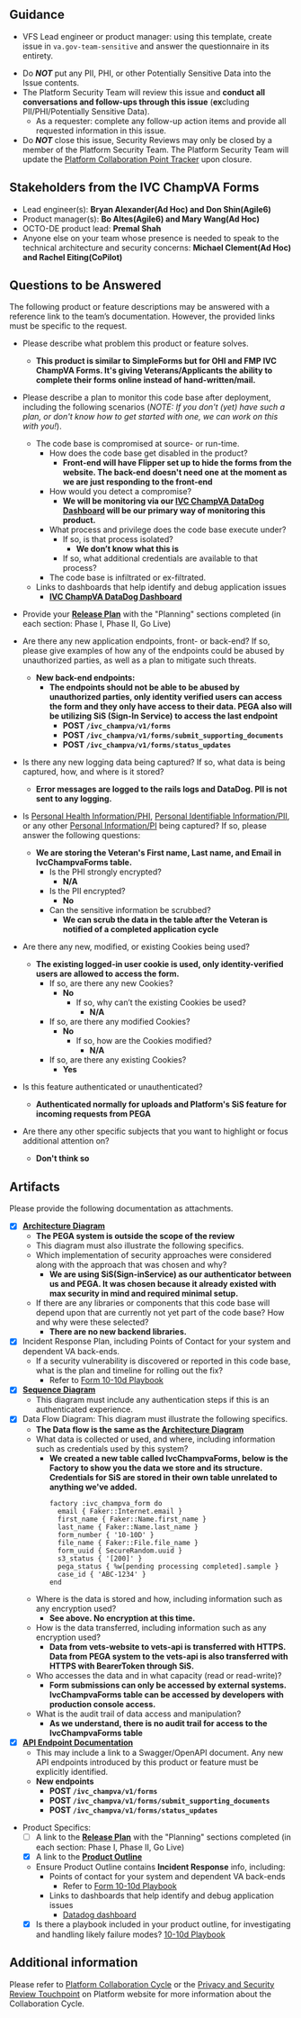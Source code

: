 ## Guidance

- VFS Lead engineer or product manager: using this template, create issue in `va.gov-team-sensitive` and answer the questionnaire in its entirety.
* Do _**NOT**_ put any PII, PHI, or other Potentially Sensitive Data into the Issue contents.
* The Platform Security Team will review this issue and **conduct all conversations and follow-ups through this issue** (**ex**cluding PII/PHI/Potentially Sensitive Data).
    * As a requester: complete any follow-up action items and provide all requested information in this issue.
* Do _**NOT**_ close this issue, Security Reviews may only be closed by a member of the Platform Security Team. The Platform Security Team will update the [Platform Collaboration Point Tracker](https://docs.google.com/spreadsheets/d/1OgPyEvUlNF6EnaYMFAXJkV6FKOvZnlPnbOQ2fAJ7W7A/edit#gid=1116695886) upon closure.

## Stakeholders from the **IVC ChampVA Forms**
- Lead engineer(s): **Bryan Alexander(Ad Hoc) and Don Shin(Agile6)**
- Product manager(s): **Bo Altes(Agile6) and Mary Wang(Ad Hoc)**
- OCTO-DE product lead: **Premal Shah**
- Anyone else on your team whose presence is needed to speak to the technical architecture and security concerns: **Michael Clement(Ad Hoc) and Rachel Eiting(CoPilot)**

## Questions to be Answered

The following product or feature descriptions may be answered with a reference link to the team’s documentation. However, the provided links must be specific to the request.

* Please describe what problem this product or feature solves.
  - **This product is similar to SimpleForms but for OHI and FMP IVC ChampVA Forms. It's giving Veterans/Applicants the ability to complete their forms online instead of hand-written/mail.**
* Please describe a plan to monitor this code base after deployment, including the following scenarios (_NOTE: If you don't (yet) have such a plan, or don't know how to get started with one, we can work on this with you!_).
    * The code base is compromised at source- or run-time.
        * How does the code base get disabled in the product?
          - **Front-end will have Flipper set up to hide the forms from the website. The back-end doesn't need one at the moment as we are just responding to the front-end**
        * How would you detect a compromise?
          - **We will be monitoring via our [IVC ChampVA DataDog Dashboard](https://vagov.ddog-gov.com/dashboard/zsa-453-at7/ivc-champva-forms) will be our primary way of monitoring this product.**
        * What process and privilege does the code base execute under?
            * If so, is that process isolated?
              - **We don’t know what this is**
            * If so, what additional credentials are available to that process?
        * The code base is infiltrated or ex-filtrated.
    * Links to dashboards that help identify and debug application issues
      - **[IVC ChampVA DataDog Dashboard](https://vagov.ddog-gov.com/dashboard/zsa-453-at7/ivc-champva-forms)**
* Provide your [**Release Plan**](https://github.com/department-of-veterans-affairs/va.gov-team/blob/master/products/health-care/champva/1010D/10-10d-release-plan.md)  with the "Planning" sections completed (in each section: Phase I, Phase II, Go Live)
* Are there any new application endpoints, front- or back-end? If so, please give examples of how any of the endpoints could be abused by unauthorized parties, as well as a plan to mitigate such threats.
  - **New back-end endpoints:**
    - **The endpoints should not be able to be abused by unauthorized parties, only identity verified users can access the form and they only have access to their data. PEGA also will be utilizing SiS (Sign-In Service) to access the last endpoint**
      - **POST `/ivc_champva/v1/forms`**
      - **POST `/ivc_champva/v1/forms/submit_supporting_documents`**
      - **POST `/ivc_champva/v1/forms/status_updates`**

* Is there any new logging data being captured?  If so, what data is being captured, how, and where is it stored?
  - **Error messages are logged to the rails logs and DataDog. PII is not sent to any logging.**
* Is [Personal Health Information/PHI](https://www.hhs.gov/hipaa/index.html), [Personal Identifiable Information/PII](https://www.dol.gov/general/ppii), or any other [Personal Information/PI](https://www.oag.ca.gov/privacy/ccpa) being captured? If so, please answer the following questions:
  - **We are storing the Veteran's First name, Last name, and Email in IvcChampvaForms table.**
    * Is the PHI strongly encrypted?
      - **N/A**
    * Is the PII encrypted?
      - **No**
    * Can the sensitive information be scrubbed?
      - **We can scrub the data in the table after the Veteran is notified of a completed application cycle**
* Are there any new, modified, or existing Cookies being used?
  - **The existing logged-in user cookie is used, only identity-verified users are allowed to access the form.**
    * If so, are there any new Cookies?
      - **No**
        * If so, why can’t the existing Cookies be used?
          - **N/A**
    * If so, are there any modified Cookies?
      - **No**
        * If so, how are the Cookies modified?
          - **N/A**
    * If so, are there any existing Cookies?
      - **Yes**
* Is this feature authenticated or unauthenticated?
  - **Authenticated normally for uploads and Platform's SiS feature for incoming requests from PEGA**
* Are there any other specific subjects that you want to highlight or focus additional attention on?
  - **Don't think so**

## Artifacts

Please provide the following documentation as attachments.
* [x] [**Architecture Diagram**](https://github.com/department-of-veterans-affairs/va.gov-team/blob/master/products/health-care/champva/engineering/architecture_diagram.md)
    - **The PEGA system is outside the scope of the review**
    - This diagram must also illustrate the following specifics.
    * Which implementation of security approaches were considered along with the approach that was chosen and why?
      - **We are using SiS(Sign-inService) as our authenticator between us and PEGA. It was chosen because it already existed with max security in mind and required minimal setup.**
    * If there are any libraries or components that this code base will depend upon that are currently not yet part of the code base? How and why were these selected?
      - **There are no new backend libraries.**
* [x] Incident Response Plan, including Points of Contact for your system and dependent VA back-ends.
    * If a security vulnerability is discovered or reported in this code base, what is the plan and timeline for rolling out the fix?
      - Refer to [Form 10-10d Playbook](https://github.com/department-of-veterans-affairs/va.gov-team/blob/master/products/health-care/champva/1010D/10-10d-playbook.md)
* [x] [**Sequence Diagram**](https://github.com/department-of-veterans-affairs/va.gov-team/blob/master/products/health-care/champva/engineering/sequence_diagram.md)
    - This diagram must include any authentication steps if this is an authenticated experience.
* [x] Data Flow Diagram:
    This diagram must illustrate the following specifics.
   - **The Data flow is the same as the [**Architecture Diagram**](https://github.com/department-of-veterans-affairs/va.gov-team/blob/master/products/health-care/champva/engineering/architecture_diagram.md)**
    * What data is collected or used, and where, including information such as credentials used by this system?
      - **We created a new table called IvcChampvaForms, below is the Factory to show you the data we store and its structure. Credentials for SiS are stored in their own table unrelated to anything we've added.**
        ```
        factory :ivc_champva_form do
          email { Faker::Internet.email }
          first_name { Faker::Name.first_name }
          last_name { Faker::Name.last_name }
          form_number { '10-10D' }
          file_name { Faker::File.file_name }
          form_uuid { SecureRandom.uuid }
          s3_status { '[200]' }
          pega_status { %w[pending processing completed].sample }
          case_id { 'ABC-1234' }
        end
    * Where is the data is stored and how, including information such as any encryption used?
      - **See above. No encryption at this time.**
    * How is the data transferred, including information such as any encryption used?
      - **Data from vets-website to vets-api is transferred with HTTPS. Data from PEGA system to the vets-api is also transferred with HTTPS with BearerToken through SiS.**
    * Who accesses the data and in what capacity (read or read-write)?
      - **Form submissions can only be accessed by external systems. IvcChampvaForms table can be accessed by developers with production console access.**
    * What is the audit trail of data access and manipulation?
      - **As we understand, there is no audit trail for access to the IvcChampvaForms table**
* [x] [**API Endpoint Documentation**](https://staging-api.va.gov/v1/apidocs)
    - This may include a link to a Swagger/OpenAPI document. Any new API endpoints introduced by this product or feature must be explicitly identified.
   - **New endpoints**
     - **POST `/ivc_champva/v1/forms`**
      - **POST `/ivc_champva/v1/forms/submit_supporting_documents`**
      - **POST `/ivc_champva/v1/forms/status_updates`**
* Product Specifics:
    * [ ] A link to the [**Release Plan**](https://github.com/department-of-veterans-affairs/va.gov-team/blob/master/products/health-care/champva/1010D/10-10d-release-plan.md) with the "Planning" sections completed (in each section: Phase I, Phase II, Go Live)
    * [x] A link to the [**Product Outline**](https://github.com/department-of-veterans-affairs/va.gov-team/blob/master/products/health-care/champva/1010D/10-10d-product-outline.md) 
    - Ensure Product Outline contains **Incident Response** info, including:
        - Points of contact for your system and dependent VA back-ends
           - Refer to [Form 10-10d Playbook](https://github.com/department-of-veterans-affairs/va.gov-team/blob/master/products/health-care/champva/1010D/10-10d-playbook.md)
        - Links to dashboards that help identify and debug application issues
           - [Datadog dashboard](https://vagov.ddog-gov.com/dashboard/zsa-453-at7/ivc-champva-forms)
    * [x] Is there a playbook included in your product outline, for investigating and handling likely failure modes? [10-10d Playbook](https://github.com/department-of-veterans-affairs/va.gov-team/blob/398ded548cc99a4095c112bdd092e58e32b86fcf/products/health-care/champva/1010D/10-10d-playbook.md)

## Additional information

Please refer to [Platform Collaboration Cycle](https://depo-platform-documentation.scrollhelp.site/collaboration-cycle/index.html) or the [Privacy and Security Review Touchpoint](https://depo-platform-documentation.scrollhelp.site/collaboration-cycle/Privacy-and-security-review.1782317101.html) on Platform website for more information about the Collaboration Cycle.
